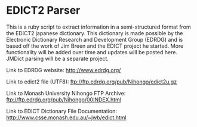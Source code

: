 EDICT2 Parser
=============
This is a ruby script to extract information in a semi-structured format from the EDICT2 japanese dictionary. This dictionary is made possible by the Electronic Dictionary Research and Development Group (EDRDG) and is based off the work of Jim Breen and the EDICT project he started. More functionality will be added over time and updates will be posted here. JMDict parsing will be a separate project.

Link to EDRDG website:
http://www.edrdg.org/

Link to edict2 file (UTF8):
ftp://ftp.edrdg.org/pub/Nihongo/edict2u.gz

Link to Monash University Nihongo FTP Archive:
ftp://ftp.edrdg.org/pub/Nihongo/00INDEX.html

Link to EDICT Dictionary File Documentation:
http://www.csse.monash.edu.au/~jwb/edict.html
